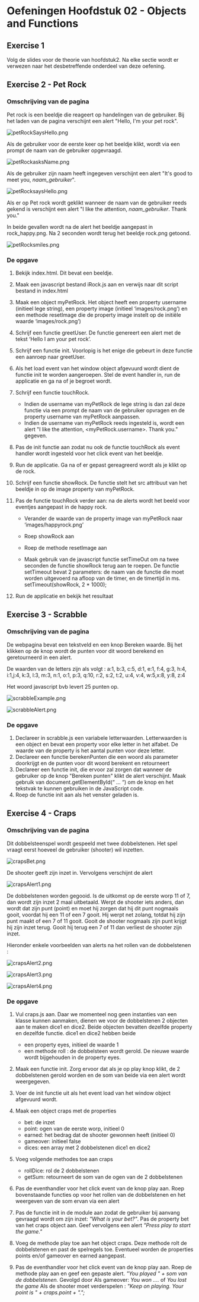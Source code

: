 # Oefeningen Hoofdstuk 02 - Objects and Functions

## Exercise 1
Volg de slides voor de theorie van hoofdstuk2. Na elke sectie wordt er verwezen naar het desbetreffende onderdeel van deze oefening.

## Exercise 2 - Pet Rock
### Omschrijving van de pagina
Pet rock is een beeldje die reageert op handelingen van de gebruiker. 
Bij het laden van de pagina verschijnt een alert "Hello, I'm your pet rock". 

![petRockSaysHello.png](/docs/images/petRock_index.png "pet rock says hello")

Als de gebruiker voor de eerste keer op het beeldje klikt, wordt via een prompt de naam van de gebruiker opgevraagd.

![petRockasksName.png](/docs/images/petRock_askName.png "pet rock asks yours name")

Als de gebruiker zijn naam heeft ingegeven verschijnt een alert "It's good to meet you, *naam_gebruiker*".

![petRocksaysHello.png](/docs/images/petRock_niceToMeet.png "pet rock says nice to meet")

Als er op Pet rock wordt geklikt wanneer de naam van de gebruiker reeds gekend is verschijnt een alert "I like the attention, *naam_gebruiker*. Thank you."

In beide gevallen wordt na de alert het beeldje aangepast in rock_happy.png. Na 2 seconden wordt terug het beeldje rock.png getoond. 

![petRocksmiles.png](/docs/images/petRock_smile.png "pet rock smiles")

### De opgave
1. Bekijk index.html. Dit bevat een beeldje.
2. Maak een javascript bestand iRock.js aan en verwijs naar dit script bestand in index.html
3. Maak een object myPetRock. Het object heeft een property username (initieel lege string), een property image (initieel ‘images/rock.png’) en een methode resetImage die de property image instelt op de initiële waarde ‘images/rock.png’)

4. Schrijf een functie greetUser. De functie genereert een alert met de tekst ‘Hello I am your pet rock’.

5. Schrijf een functie init. Voorlopig is het enige die gebeurt in deze functie een aanroep naar greetUser.

6. Als het load event van het window object afgevuurd wordt dient de functie init te worden aangeroepen. Stel de event handler in, run de applicatie en ga na of je begroet wordt.

7.	Schrijf een functie touchRock. 

     * Indien de username van myPetRock de lege string is dan zal deze functie via een prompt de naam van de gebruiker opvragen en de property username van myPetRock aanpassen. 
     * Indien de username van myPetRock reeds ingesteld is, wordt een alert "I like the attention, <myPetRock.username>. Thank you." gegeven. 

8.	Pas de init functie aan zodat nu ook de functie touchRock als event handler wordt ingesteld voor het click event van het beeldje.

9.	Run de applicatie. Ga na of er gepast gereagreerd wordt als je klikt op de rock.

10.	Schrijf een functie showRock. De functie stelt het src attribuut van het beeldje in op de image property van myPetRock.

11.	Pas de functie touchRock verder aan: na de alerts wordt het beeld voor eventjes aangepast in de happy rock.

    * Verander de waarde van de property image van myPetRock naar ‘images/happyrock.png’

    * Roep showRock aan

    * Roep de methode resetImage aan

    * Maak gebruik van de javascript functie setTimeOut om na twee seconden de functie showRock terug aan te roepen. De functie setTimeout bevat 2 parameters: de naam van de functie die moet worden uitgevoerd na afloop van de timer, en de timertijd in ms. setTimeout(showRock, 2 * 1000);

12.	Run de applicatie en bekijk het resultaat

## Exercise 3 - Scrabble
### Omschrijving van de pagina
De webpagina bevat een tekstveld en een knop Bereken waarde. Bij het klikken op de knop wordt de punten voor dit  woord berekend en geretourneerd in een alert. 

De waarden van de letters zijn als volgt :
a:1, b:3, c:5, d:1, e:1, f:4, g:3, h:4, i:1,j:4, k:3, l:3, m:3, n:1, o:1, p:3, q:10, r:2, s:2, t:2, u:4, v:4, w:5,x:8, y:8, z:4

Het woord javascript bvb levert 25 punten op.

![scrabbleExample.png](/docs/images/scrabble_vbJavascript.png "Voorbeeld Javascript")

![scrabbleAlert.png](/docs/images/scrabble_alertJavascript.png "Alert Javascript")

### De opgave
1. Declareer in scrabble.js een variabele letterwaarden. Letterwaarden is een object  en bevat een property voor elke letter in het alfabet. De waarde van de property is het aantal punten voor deze letter.
2. Declareer een functie berekenPunten die een woord als parameter doorkrijgt en de punten voor dit woord berekent en retourneert
3. Declareer een functie init, die ervoor zal zorgen dat wanneer de gebruiker op de knop "Bereken punten" klikt de alert verschijnt. Maak gebruik van document.getElementById(“ … “) om de knop en het tekstvak te kunnen gebruiken in de JavaScript code.  
4. Roep de functie init aan als het venster geladen is.


## Exercise 4 - Craps
### Omschrijving van de pagina
Dit  dobbelsteenspel wordt gespeeld met twee dobbelstenen. Het spel vraagt eerst hoeveel de gebruiker (shooter) wil inzetten. 

![crapsBet.png](/docs/images/craps_askBet.png "Ask bet")

De shooter geeft zijn inzet in. Vervolgens verschijnt de alert

![crapsAlert1.png](/docs/images/craps_alert1.png "Alert 1")

De dobbelstenen worden gegooid. Is de uitkomst op de eerste worp 11 of 7, dan wordt zijn inzet 2 maal uitbetaald. Werpt de shooter iets anders,  dan wordt dat zijn punt (point) en moet hij zorgen dat hij dit punt nogmaals gooit, voordat hij een 11 of een 7 gooit. Hij werpt net zolang, totdat hij zijn punt maakt of een 7 of 11 gooit. Gooit de shooter  nogmaals zijn punt krijgt hij zijn inzet terug. Gooit hij terug een 7 of 11 dan verliest de shooter zijn inzet. 

Hieronder enkele voorbeelden van alerts na het rollen van de dobbelstenen :

![crapsAlert2.png](/docs/images/craps_alert2.png "Alert 2")

![crapsAlert3.png](/docs/images/craps_alert3.png "Alert 3")

![crapsAlert4.png](/docs/images/craps_alert4.png "Alert 4")

### De opgave
1. Vul craps.js aan. Daar we momenteel nog geen instanties van een klasse kunnen aanmaken, dienen we voor de dobbelstenen 2 objecten aan te maken dice1 en dice2. Beide objecten bevatten dezelfde property en dezelfde functie. dice1 en dice2 hebben beide
    - een property eyes, initieel de waarde 1
    - een methode roll : de dobbelsteen wordt gerold. De nieuwe waarde wordt bijgehouden in de property eyes.
    
2.	Maak een  functie init. Zorg ervoor dat als je op play knop klikt, de 2 dobbelstenen gerold worden en de som van beide via een alert wordt weergegeven. 

3.	Voer de init functie uit als het event load van het window object afgevuurd wordt.

4.	Maak een object craps met de properties
    - bet: de inzet
    - point: ogen van de eerste worp, initieel 0
    - earned: het bedrag dat de shooter gewonnen heeft (initieel 0)
    - gameover: initieel false
    - dices: een array met 2 dobbelstenen dice1 en dice2


5.	Voeg volgende methodes toe aan craps 
    - rollDice: rol de 2 dobbelstenen
    - getSum: retourneert de som van de ogen van de 2 dobbelstenen

6.	Pas de eventhandler voor het click event van de knop play aan. Roep bovenstaande functies op voor het rollen van de dobbelstenen en het weergeven van de som ervan via een alert

7.	Pas de functie init in de module aan zodat de gebruiker bij aanvang gevraagd wordt om zijn inzet: *"What is your bet?"*. Pas de property bet van het craps object aan. Geef vervolgens een alert *"Press play to start the game."*

8.	Voeg de methode play toe aan het object craps. Deze methode rolt de dobbelstenen en past de spelregels toe. Eventueel worden de properties points en/of  gameover en earned aangepast.

9.	Pas de eventhandler voor het click event van de knop play aan. Roep de methode play aan en geef een gepaste alert.
	*"You played " + som van de dobbelstenen.*
Gevolgd door
    Als gameover: *You won ....* of *You lost the game*
    Als de shooter moet verderspelen : *"Keep on playing. Your point is " + craps.point + ".";*


